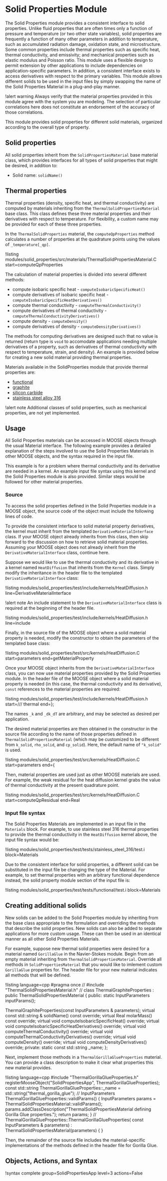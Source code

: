 # Solid Properties Module

The Solid Properties module provides a consistent interface to solid properties. Unlike
fluid properties that are often times only a function of pressure and temperature
(or two other state variables), solid properties are frequently a function of many
other parameters in addition to temperature, such as accumulated radiation damage,
oxidation state, and microstructure. Some common properties include thermal
properties such as specific heat, thermal conductivity, and emissivity; and
mechanical properties such as elastic modulus and Poisson ratio. This module uses a
flexible design to permit extension by other applications to include dependencies on
application-specific parameters. In addition, a consistent interface exists to access
derivatives with respect to the primary variables. This module allows different solids
to be used in the input files by simply swapping the name of the Solid Properties
Material in a plug-and-play manner.

!alert warning
Always verify that the material properties provided in this module agree with
the system you are modeling. The selection of particular correlations here does not
constitute an endorsement of the accuracy of those correlations.

This module provides solid properties for different solid materials, organized according to
the overall type of property.

## Solid properties

All solid properties inherit from the `SolidPropertiesMaterial` base material class, which provides
interfaces for all types of solid properties that might be desired, in addition to:

- Solid name: `solidName()`

## Thermal properties

Thermal properties (density, specific heat, and thermal conductivity) are computed by
materials inheriting from the `ThermalSolidPropertiesMaterial` base class. This class
defines these three material properties and their derivatives with respect to temperature.
For flexibility, a custom name may be provided for each of these three properties.

In the `ThermalSolidProperties` material, the `computeQpProperties` method calculates a number of properties at
the quadrature points using the values of `_temperature[_qp]`.

!listing modules/solid_properties/src/materials/ThermalSolidPropertiesMaterial.C start=computeQpProperties

The calculation of material properties is divided into several different methods:

- compute isobaric specific heat - `computeIsobaricSpecificHeat()`
- compute derivatives of isobaric specific heat - `computeIsobaricSpecificHeatDerivatives()`
- compute thermal conductivity - `computeThermalConductivity()`
- compute derivatives of thermal conductivity - `computeThermalConductivityDerivatives()`
- compute density - `computeDensity()`
- compute derivatives of density - `computeDensityDerivatives()`

The methods for computing derivatives are designed such that no value is returned (return
type is `void` to accomodate applications needing multiple derivatives of a property, such
as derivatives of thermal conductivity with respect to temperature, strain, and density).
An example is provided below for creating a new solid material providing thermal properties.

Materials available in the SolidProperties module that provide thermal properties
are:

- [functional](/ThermalFunctionSolidProperties.md)
- [graphite](/ThermalGraphiteProperties.md)
- [silicon carbide](/ThermalSiliconCarbideProperties.md)
- [stainless steel alloy 316](/ThermalStainlessSteel316Properties.md)

!alert note
Additional classes of solid properties, such as mechanical properties, are not yet
implemented.

## Usage

All Solid Properties materials can be accessed in MOOSE objects through the usual Material
interface. The following example provides a detailed explanation of the steps involved to use the
Solid Properties Materials in other MOOSE objects, and the syntax required in the input file.

This example is for a problem where thermal conductivity and its derivative are needed in a kernel.
An example input file syntax using this kernel and the Solid Properties module is also provided.
Similar steps would be followed for other material properties.

### Source

To access the solid properties defined in the Solid Properties module in a MOOSE object, the source
code of the object must include the following lines of code.

To provide the consistent interface to solid material property derivatives, the kernel must
inherit from the templated `DerivativeMaterialInterface` class. If your MOOSE object already
inherits from this class, then skip forward to the discussion on how to retrieve solid
material properties. Assuming your MOOSE object does not already inherit from the
`DerivativeMaterialInterface` class, continue here.

Suppose we would like to use the thermal conductivity and its derivative in a
kernel named `HeatDiffusion` that inherits
from the `Kernel` class. Simply modify the inheritance in the header file to the templated
`DerivativeMaterialInterface` class:

!listing modules/solid_properties/test/include/kernels/HeatDiffusion.h line=DerivativeMaterialInterface<Kernel>

!alert note
An include statement to the `DerivativeMaterialInterface` class is required at the beginning of the
header file.

!listing modules/solid_properties/test/include/kernels/HeatDiffusion.h line=include

Finally, in the source file of the MOOSE object where a solid material property is needed,
modify the constructor to obtain the parameters of the templated base class:

!listing modules/solid_properties/test/src/kernels/HeatDiffusion.C start=parameters end=getMaterialProperty

Once your MOOSE object inherits from the `DerivativeMaterialInterface` class, you can now
use material properties provided by the Solid Properties module. In the header file of the
MOOSE object where a solid material property is needed (in this case, the
thermal conductivity and its derivative), `const` references to the material properties are required:

!listing modules/solid_properties/test/include/kernels/HeatDiffusion.h start=/// thermal end=};

The names `_k` and `_dk_dT` are arbitrary, and may be selected as desired per application.

The desired material properties are then obtained in the constructor in the source file
according to the name of those properties defined in `ThermalSolidPropertiesMaterial` (which
may be customized to be different from `k_solid`, `rho_solid`, and `cp_solid`). Here, the
default name of `"k_solid"` is used.

!listing modules/solid_properties/test/src/kernels/HeatDiffusion.C start=parameters end={

Then, material properties are used just as other MOOSE materials are used. For example, the
weak residual for the heat diffusion kernel grabs the value of thermal conductivity at the
present quadrature point.

!listing modules/solid_properties/test/src/kernels/HeatDiffusion.C start=computeQpResidual end=Real

### Input file syntax

The Solid Properties Materials are implemented in an input file in the `Materials` block.  For
example, to use stainless steel 316 thermal properties to provide the thermal conductivity in
the `HeatDiffusion` kernel above, the input file syntax would be:

!listing modules/solid_properties/test/tests/stainless_steel_316/test.i block=Materials

Due to the consistent interface for solid properties, a different solid can be substituted in the
input file be changing the type of the Material. For example, to set thermal properties
with an arbitrary functional dependence instead, the solid property module section of
the input file is:

!listing modules/solid_properties/test/tests/functional/test.i block=Materials

## Creating additional solids

New solids can be added to the Solid Properties module by inheriting from the base class appropriate
to the formulation and overriding the methods that describe the solid properties. New solids can also
be added to separate applications for more custom usage. These can then be
used in an identical manner as all other Solid Properties Materials.

For example, suppose new thermal solid properties were desired for a material named `GorillaGlue` in
the Navier-Stokes module. Begin from an empty material inheriting from `ThermalSolidPropertiesMaterial`.
Override all methods in `SolidPropertiesMaterial` that you would like to imlement custom `GorillaGlue`
properties for. The header file for your new material indicates all methods that will be defined.

!listing language=cpp
#pragma once
//
#include "ThermalSolidPropertiesMaterial.h"
//
class ThermalGraphiteProperties : public ThermalSolidPropertiesMaterial
{
public:
  static InputParameters inputParams();

  ThermalGraphiteProperties(const InputParameters & parameters);
  virtual const std::string & solidName() const override;
  virtual Real molarMass() const override;
  virtual void computeIsobaricSpecificHeat() override;
  virtual void computeIsobaricSpecificHeatDerivatives() override;
  virtual void computeThermalConductivity() override;
  virtual void computeThermalConductivityDerivatives() override;
  virtual void computeDensity() override;
  virtual void computeDensityDerivatives() override;
private:
  static const std::string _name;
};

Next, implement those methods in a `ThermalGorillaGlueProperties` material. You can provide
a class description to make it clear what properties this new material provides.

!listing language=cpp
#include "ThermalGorillaGlueProperties.h"
registerMooseObject("SolidPropertiesApp", ThermalGorillaGlueProperties);
const std::string ThermalGorillaGlueProperties::_name = std::string("thermal_gorilla_glue");
//
InputParameters
ThermalGorillaGlueProperties::validParams()
{
  InputParameters params = ThermalSolidPropertiesMaterial::validParams();
  params.addClassDescription("ThermalSolidPropertiesMaterial defining Gorilla Glue properties.");
  return params;
}
//
ThermalGorillaGlueProperties::ThermalGorillaGlueProperties(
    const InputParameters & parameters)
  : ThermalSolidPropertiesMaterial(parameters)
{
}

Then, the remainder of the source file includes the material-specific implementations
of the methods defined in the header file for Gorilla Glue.

## Objects, Actions, and Syntax

!syntax complete group=SolidPropertiesApp level=3 actions=False
